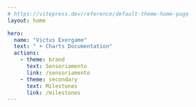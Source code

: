 ```yaml
---
# https://vitepress.dev/reference/default-theme-home-page
layout: home

hero:
  name: "Victus Exergame"
  text: " + Charts Documentation"
  actions:
    - theme: brand
      text: Sensoriamento
      link: /sensoriamento
    - theme: secondary
      text: Milestones
      link: /milestones
---
```

